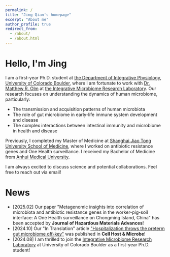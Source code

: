 ```yaml
---
permalink: /
title: "Jing Qian's homepage"
excerpt: "About me"
author_profile: true
redirect_from: 
  - /about/
  - /about.html
---
```




Hello, I'm Jing
======

I am a first-year Ph.D. student at [the Department of Integrative Physiology](https://www.colorado.edu/iphy/), [University of Colorado Boulder](https://www.colorado.edu/), where I am fortunate to work with [Dr. Matthew R. Olm](https://www.colorado.edu/iphy/people/faculty/matthew-r-olm) at [the Integrative Microbiome Research Laboratory](https://live-ucbdev-lab-olm.pantheonsite.io/). Our research focuses on  understanding the dynamics of human microbiome, particularly:
- The transmission and acquisition patterns of human microbiota
- The role of gut microbiome in early-life immune system development and disease
- The complex interactions between intestinal immunity and microbiome in health and disease

Previously, I completed my Master of Medicine at [Shanghai Jiao Tong University School of Medicine](https://www.shsmu.edu.cn/english), where I worked on antibiotic resistance genes and One Health surveillance. I received my Bachelor of Medicine from [Anhui Medical University](https://english.ahmu.edu.cn/).

I am always excited to discuss science and potential collaborations. Feel free to reach out via email!

News
======
+ [2025.02] Our paper "Metagenomic insights into correlation of microbiota and antibiotic resistance genes in the worker-pig-soil interface: A One Health surveillance on Chongming Island, China" has been accepted by **Journal of Hazardous Materials Advances**!
+ [2024.10] Our "In Translation" article ["Hospitalization throws the preterm gut microbiome off-key"](https://doi.org/10.1016/j.chom.2024.09.009) was published in **Cell Host & Microbe**!
+ [2024.08] I am thrilled to join the [Integrative Microbiome Research Laboratory](https://live-ucbdev-lab-olm.pantheonsite.io/) at University of Colorado Boulder as a first-year Ph.D. student!

